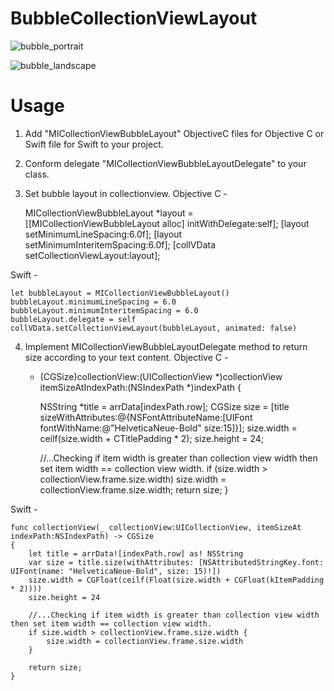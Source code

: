 # BubbleCollectionViewLayout
![bubble_portrait](https://user-images.githubusercontent.com/4393462/33650268-3d6bf07a-da87-11e7-833e-3a1fefa27cdc.png)

![bubble_landscape](https://user-images.githubusercontent.com/4393462/33650242-25296696-da87-11e7-8b32-cde7a523edc9.png)

# Usage
1. Add "MICollectionViewBubbleLayout" ObjectiveC files for Objective C or Swift file for Swift to your project.

2. Conform delegate "MICollectionViewBubbleLayoutDelegate" to your class.

3. Set bubble layout in collectionview.
Objective C -

    MICollectionViewBubbleLayout *layout = [[MICollectionViewBubbleLayout alloc] initWithDelegate:self];
    [layout setMinimumLineSpacing:6.0f];
    [layout setMinimumInteritemSpacing:6.0f];
    [collVData setCollectionViewLayout:layout];
    
Swift -

    let bubbleLayout = MICollectionViewBubbleLayout()
    bubbleLayout.minimumLineSpacing = 6.0
    bubbleLayout.minimumInteritemSpacing = 6.0
    bubbleLayout.delegate = self 
    collVData.setCollectionViewLayout(bubbleLayout, animated: false)

4. Implement MICollectionViewBubbleLayoutDelegate method to return size according to your text content.
Objective C -

    - (CGSize)collectionView:(UICollectionView *)collectionView itemSizeAtIndexPath:(NSIndexPath *)indexPath {
    
        NSString *title = arrData[indexPath.row];
        CGSize size = [title sizeWithAttributes:@{NSFontAttributeName:[UIFont fontWithName:@"HelveticaNeue-Bold" size:15]}];
        size.width = ceilf(size.width + CTitlePadding * 2);
        size.height = 24;
    
        //...Checking if item width is greater than collection view width then set item width == collection view width.
        if (size.width > collectionView.frame.size.width)
            size.width = collectionView.frame.size.width;
        return size;
    }
    
Swift -

    func collectionView(_ collectionView:UICollectionView, itemSizeAt indexPath:NSIndexPath) -> CGSize
    {
        let title = arrData![indexPath.row] as! NSString
        var size = title.size(withAttributes: [NSAttributedStringKey.font: UIFont(name: "HelveticaNeue-Bold", size: 15)!])
        size.width = CGFloat(ceilf(Float(size.width + CGFloat(kItemPadding * 2))))
        size.height = 24
        
        //...Checking if item width is greater than collection view width then set item width == collection view width.
        if size.width > collectionView.frame.size.width {
            size.width = collectionView.frame.size.width
        }
        
        return size;
    }
